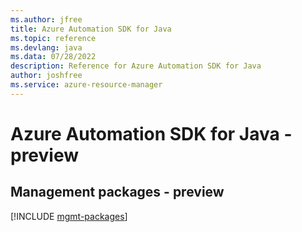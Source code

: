 ```yaml
---
ms.author: jfree
title: Azure Automation SDK for Java
ms.topic: reference
ms.devlang: java
ms.data: 07/28/2022
description: Reference for Azure Automation SDK for Java
author: joshfree
ms.service: azure-resource-manager
---
```

# Azure Automation SDK for Java - preview

## Management packages - preview
[!INCLUDE [mgmt-packages](automation-mgmt-index.md)]
